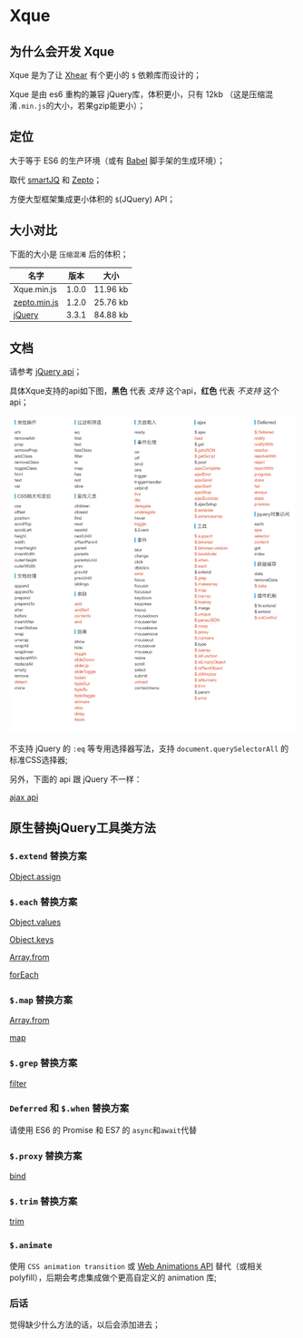 # Xque

## 为什么会开发 Xque

Xque 是为了让 [Xhear](https://github.com/kirakiray/Xhear) 有个更小的 `$` 依赖库而设计的；

Xque 是由 es6 重构的兼容 jQuery库，体积更小，只有 12kb （这是压缩混淆`.min.js`的大小，若果gzip能更小）；

## 定位

大于等于 ES6 的生产环境（或有 [Babel](https://github.com/babel/babel) 脚手架的生成环境）；

取代 [smartJQ](https://github.com/kirakiray/smartJQ) 和 [Zepto](http://zeptojs.com)；

方便大型框架集成更小体积的 `$`(JQuery) API；

## 大小对比

下面的大小是 `压缩混淆` 后的体积；

名字 | 版本 | 大小
--- | --- | ---
Xque.min.js | 1.0.0 | 11.96 kb
[zepto.min.js](http://zeptojs.com/zepto.min.js) | 1.2.0 | 25.76 kb
[jQuery](https://code.jquery.com/jquery-3.3.1.min.js) | 3.3.1 | 84.88 kb

## 文档

请参考 [jQuery api](https://api.jquery.com)；

具体Xque支持的api如下图，**黑色** 代表 *支持* 这个api，**红色** 代表 *不支持* 这个api；

![](doc/img/01-01.png)

不支持 jQuery 的 `:eq` 等专用选择器写法，支持 `document.querySelectorAll` 的标准CSS选择器;

另外，下面的 api 跟 jQuery 不一样：

[ajax api](doc/ajax.md)

## 原生替换jQuery工具类方法

### `$.extend` 替换方案 

[Object.assign](https://developer.mozilla.org/zh-CN/docs/Web/JavaScript/Reference/Global_Objects/Object/assign) 

### `$.each` 替换方案 

[Object.values](https://developer.mozilla.org/zh-CN/docs/Web/JavaScript/Reference/Global_Objects/Object/values)

[Object.keys](https://developer.mozilla.org/zh-CN/docs/Web/JavaScript/Reference/Global_Objects/Object/keys)

[Array.from](https://developer.mozilla.org/zh-CN/docs/Web/JavaScript/Reference/Global_Objects/Array/from)

[forEach](https://developer.mozilla.org/zh-CN/docs/Web/JavaScript/Reference/Global_Objects/Array/forEach)

### `$.map` 替换方案 

[Array.from](https://developer.mozilla.org/zh-CN/docs/Web/JavaScript/Reference/Global_Objects/Array/from)

[map](https://developer.mozilla.org/zh-CN/docs/Web/JavaScript/Reference/Global_Objects/Array/map)

### `$.grep` 替换方案

[filter](https://developer.mozilla.org/en-US/docs/Web/JavaScript/Reference/Global_Objects/Array/filter)

### `Deferred` 和 `$.when` 替换方案

请使用 ES6 的 Promise 和 ES7 的 `async`和`await`代替

### `$.proxy` 替换方案

[bind](https://developer.mozilla.org/zh-CN/docs/Web/JavaScript/Reference/Global_Objects/Function/bind)

### `$.trim` 替换方案

[trim](https://developer.mozilla.org/zh-CN/docs/Web/JavaScript/Reference/Global_Objects/String/Trim)

### `$.animate`

使用 `CSS animation transition` 或 [Web Animations API](https://developer.mozilla.org/en-US/docs/Web/API/Web_Animations_API) 替代（或相关 polyfill），后期会考虑集成做个更高自定义的 animation 库;

### 后话

觉得缺少什么方法的话，以后会添加进去；